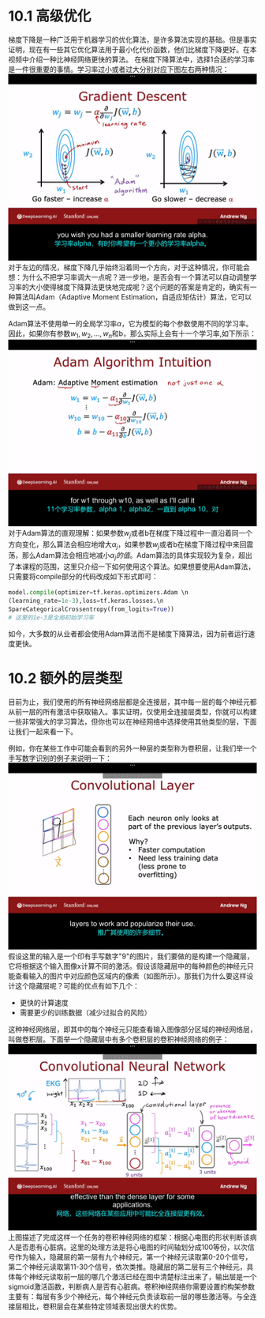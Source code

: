 # 10.1 高级优化 
梯度下降是一种广泛用于机器学习的优化算法，是许多算法实现的基础。但是事实证明，现在有一些其它优化算法用于最小化代价函数，他们比梯度下降更好。在本视频中介绍一种比神经网络更快的算法。
在梯度下降算法中，选择1合适的学习率是一件很重要的事情。学习率过小或者过大分别对应下图左右两种情况：
![alt text](9aa4d61e40e11ff3b3ed5273bf0a5df.png)
对于左边的情况，梯度下降几乎始终沿着同一个方向，对于这种情况，你可能会想：为什么不把学习率调大一点呢？进一步地，是否会有一个算法可以自动调整学习率的大小使得梯度下降算法更快地完成呢？这个问题的答案是肯定的，确实有一种算法叫Adam（Adaptive Moment Estimation，自适应矩估计）算法，它可以做到这一点。

Adam算法不使用单一的全局学习率$\alpha$，它为模型的每个参数使用不同的学习率。因此，如果你有参数$w_1,w_2,...,w_n$和b，那么实际上会有十一个学习率,如下所示：![alt text](275f98085c69e6456ec27621e58d9a4.png)
对于Adam算法的直观理解：如果参数$w_j$或者b在梯度下降过程中一直沿着同一个方向变化，那么算法会相应地增大$\alpha_j$，如果参数$w_j$或者b在梯度下降过程中来回震荡，那么Adam算法会相应地减小$\alpha_j的值$。Adam算法的具体实现较为复杂，超出了本课程的范围，这里只介绍一下如何使用这个算法。如果想要使用Adam算法，只需要将compile部分的代码改成如下形式即可：
```python
model.compile(optimizer=tf.keras.optimizers.Adam \n
(learning_rate=1e-3),loss=tf.keras.losses.\n
SpareCategoricalCrossentropy(from_logits=True))
# 这里的1e-3是全局初始学习率
```
如今，大多数的从业者都会使用Adam算法而不是梯度下降算法，因为前者运行速度更快。

# 10.2 额外的层类型
目前为止，我们使用的所有神经网络层都是全连接层，其中每一层的每个神经元都从前一层的所有激活中获取输入。事实证明，仅使用全连接层类型，你就可以构建一些非常强大的学习算法，但你也可以在神经网络中选择使用其他类型的层，下面让我们一起来看一下。

例如，你在某些工作中可能会看到的另外一种层的类型称为卷积层，让我们举一个手写数字识别的例子来说明一下：
![alt text](9a98c0be5f9b3d1045510df08044f5a.png)
假设这里的输入是一个印有手写数字"9"的图片，我们要做的是构建一个隐藏层，它将根据这个输入图像x计算不同的激活。假设该隐藏层中的每种颜色的神经元只能查看输入的图片中对应颜色区域内的像素（如图所示）。那我们为什么要这样设计这个隐藏层呢？可能的优点有如下几个：
- 更快的计算速度
- 需要更少的训练数据（减少过拟合的风险）
  
这种神经网络层，即其中的每个神经元只能查看输入图像部分区域的神经网络层，叫做卷积层。下面举一个隐藏层中有多个卷积层的卷积神经网络的例子：
![alt text](bf7c1762c6e76c0d8fc39f1f2966a86.png)
上图描述了完成这样一个任务的卷积神经网络的框架：根据心电图的形状判断该病人是否患有心脏病。这里的处理方法是将心电图的时间轴划分成100等份，以次信号作为输入，隐藏层的第一层有九个神经元，第一个神经元读取第0-20个信号，第二个神经元读取第11-30个信号，依次类推。隐藏层的第二层有三个神经元，具体每个神经元读取前一层的哪几个激活已经在图中清楚标注出来了，输出层是一个sigmoid激活函数，判断病人是否有心脏病。卷积神经网络你需要设置的构架参数主要有：每层有多少个神经元，每个神经元负责读取前一层的哪些激活等。与全连接层相比，卷积层会在某些特定领域表现出很大的优势。


